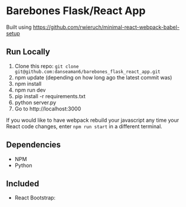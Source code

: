 # Barebones Flask/React App

Built using https://github.com/rwieruch/minimal-react-webpack-babel-setup

## Run Locally

1. Clone this repo: `git clone git@github.com:danseaman6/barebones_flask_react_app.git`
2. npm update (depending on how long ago the latest commit was)
3. npm install
4. npm run dev
5. pip install -r requirements.txt
6. python server.py
7. Go to http://localhost:3000

If you would like to have webpack rebuild your javascript any time your React code changes, enter `npm run start` in a different terminal.

## Dependencies
 * NPM
 * Python


## Included
 * React Bootstrap: 